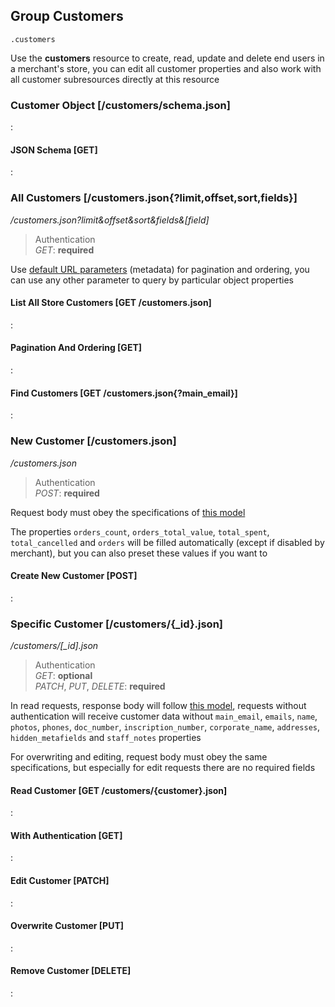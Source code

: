 ## Group Customers

`.customers`

Use the **customers** resource to create, read, update and delete end users in
a merchant's store, you can edit all customer properties and also work with all
customer subresources directly at this resource

### Customer Object [/customers/schema.json]

:[](.customer-object.apib)

#### JSON Schema [GET]

:[](.json-schema.apib)

### All Customers [/customers.json{?limit,offset,sort,fields}]

*/customers.json?limit&offset&sort&fields\&[field]*

> Authentication<br>_GET_: **required**

Use [default URL parameters](#introduction/overview/url-params) (metadata)
for pagination and ordering, you can use any other parameter to query
by particular object properties

#### List All Store Customers [GET /customers.json]

:[](.list-all-store-customers.apib)

#### Pagination And Ordering [GET]

:[](.pagination-and-ordering.apib)

#### Find Customers [GET /customers.json{?main_email}]

:[](.find-customers.apib)

### New Customer [/customers.json]

*/customers.json*

> Authentication<br>_POST_: **required**

Request body must obey the specifications of
[this model](#reference/customers/customer-object)

The properties `orders_count`, `orders_total_value`,
`total_spent`, `total_cancelled` and `orders`
will be filled automatically (except if disabled by merchant),
but you can also preset these values if you want to

#### Create New Customer [POST]

:[](.create-new-customer.apib)

### Specific Customer [/customers/{_id}.json]

*/customers/[_id].json*

> Authentication<br>_GET_: **optional**<br>_PATCH_, _PUT_, _DELETE_: **required**

In read requests, response body will follow
[this model](#reference/customers/customer-object),
requests without authentication will receive customer data without
`main_email`, `emails`, `name`, `photos`, `phones`, `doc_number`, `inscription_number`,
`corporate_name`, `addresses`, `hidden_metafields` and `staff_notes` properties

For overwriting and editing, request body must obey the same specifications,
but especially for edit requests there are no required fields

#### Read Customer [GET /customers/{customer}.json]

:[](.read-customer.apib)

#### With Authentication [GET]

:[](.with-authentication.apib)

#### Edit Customer [PATCH]

:[](.edit-customer.apib)

#### Overwrite Customer [PUT]

:[](.overwrite-customer.apib)

#### Remove Customer [DELETE]

:[](.remove-customer.apib)
